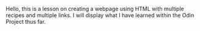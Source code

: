 Hello, this is a lesson on creating a webpage using HTML with multiple recipes and multiple links. I will display what I have learned within the Odin Project thus far.